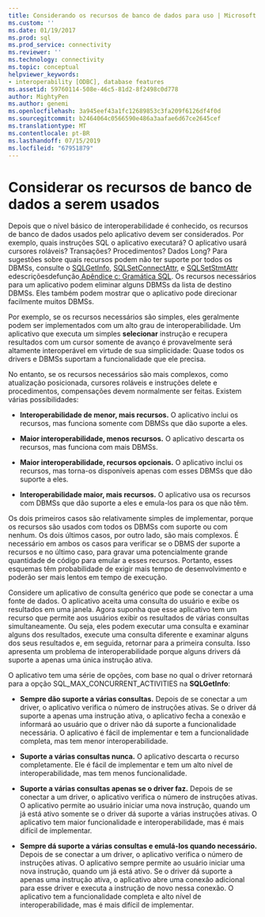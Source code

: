 ```yaml
---
title: Considerando os recursos de banco de dados para uso | Microsoft Docs
ms.custom: ''
ms.date: 01/19/2017
ms.prod: sql
ms.prod_service: connectivity
ms.reviewer: ''
ms.technology: connectivity
ms.topic: conceptual
helpviewer_keywords:
- interoperability [ODBC], database features
ms.assetid: 59760114-508e-46c5-81d2-8f2498c0d778
author: MightyPen
ms.author: genemi
ms.openlocfilehash: 3a945eef43a1fc12689853c3fa209f6126df4f0d
ms.sourcegitcommit: b2464064c0566590e486a3aafae6d67ce2645cef
ms.translationtype: MT
ms.contentlocale: pt-BR
ms.lasthandoff: 07/15/2019
ms.locfileid: "67951879"
---
```

# <a name="considering-database-features-to-use"></a>Considerar os recursos de banco de dados a serem usados
Depois que o nível básico de interoperabilidade é conhecido, os recursos de banco de dados usados pelo aplicativo devem ser considerados. Por exemplo, quais instruções SQL o aplicativo executará? O aplicativo usará cursores roláveis? Transações? Procedimentos? Dados Long? Para sugestões sobre quais recursos podem não ter suporte por todos os DBMSs, consulte o [SQLGetInfo](../../../odbc/reference/syntax/sqlgetinfo-function.md), [SQLSetConnectAttr](../../../odbc/reference/syntax/sqlsetconnectattr-function.md), e [SQLSetStmtAttr](../../../odbc/reference/syntax/sqlsetstmtattr-function.md) edescriçõesdefunção[ Apêndice c: Gramática SQL](../../../odbc/reference/appendixes/appendix-c-sql-grammar.md). Os recursos necessários para um aplicativo podem eliminar alguns DBMSs da lista de destino DBMSs. Eles também podem mostrar que o aplicativo pode direcionar facilmente muitos DBMSs.  
  
 Por exemplo, se os recursos necessários são simples, eles geralmente podem ser implementados com um alto grau de interoperabilidade. Um aplicativo que executa um simples **selecionar** instrução e recupera resultados com um cursor somente de avanço é provavelmente será altamente interoperável em virtude de sua simplicidade: Quase todos os drivers e DBMSs suportam a funcionalidade que ele precisa.  
  
 No entanto, se os recursos necessários são mais complexos, como atualização posicionada, cursores roláveis e instruções delete e procedimentos, compensações devem normalmente ser feitas. Existem várias possibilidades:  
  
-   **Interoperabilidade de menor, mais recursos.** O aplicativo inclui os recursos, mas funciona somente com DBMSs que dão suporte a eles.  
  
-   **Maior interoperabilidade, menos recursos.** O aplicativo descarta os recursos, mas funciona com mais DBMSs.  
  
-   **Maior interoperabilidade, recursos opcionais.** O aplicativo inclui os recursos, mas torna-os disponíveis apenas com esses DBMSs que dão suporte a eles.  
  
-   **Interoperabilidade maior, mais recursos.** O aplicativo usa os recursos com DBMSs que dão suporte a eles e emula-los para os que não têm.  
  
 Os dois primeiros casos são relativamente simples de implementar, porque os recursos são usados com todos os DBMSs com suporte ou com nenhum. Os dois últimos casos, por outro lado, são mais complexos. É necessário em ambos os casos para verificar se o DBMS der suporte a recursos e no último caso, para gravar uma potencialmente grande quantidade de código para emular a esses recursos. Portanto, esses esquemas têm probabilidade de exigir mais tempo de desenvolvimento e poderão ser mais lentos em tempo de execução.  
  
 Considere um aplicativo de consulta genérico que pode se conectar a uma fonte de dados. O aplicativo aceita uma consulta do usuário e exibe os resultados em uma janela. Agora suponha que esse aplicativo tem um recurso que permite aos usuários exibir os resultados de várias consultas simultaneamente. Ou seja, eles podem executar uma consulta e examinar alguns dos resultados, execute uma consulta diferente e examinar alguns dos seus resultados e, em seguida, retornar para a primeira consulta. Isso apresenta um problema de interoperabilidade porque alguns drivers dá suporte a apenas uma única instrução ativa.  
  
 O aplicativo tem uma série de opções, com base no qual o driver retornará para a opção SQL_MAX_CONCURRENT_ACTIVITIES na **SQLGetInfo**:  
  
-   **Sempre dão suporte a várias consultas.** Depois de se conectar a um driver, o aplicativo verifica o número de instruções ativas. Se o driver dá suporte a apenas uma instrução ativa, o aplicativo fecha a conexão e informará ao usuário que o driver não dá suporte a funcionalidade necessária. O aplicativo é fácil de implementar e tem a funcionalidade completa, mas tem menor interoperabilidade.  
  
-   **Suporte a várias consultas nunca.** O aplicativo descarta o recurso completamente. Ele é fácil de implementar e tem um alto nível de interoperabilidade, mas tem menos funcionalidade.  
  
-   **Suporte a várias consultas apenas se o driver faz.** Depois de se conectar a um driver, o aplicativo verifica o número de instruções ativas. O aplicativo permite ao usuário iniciar uma nova instrução, quando um já está ativo somente se o driver dá suporte a várias instruções ativas. O aplicativo tem maior funcionalidade e interoperabilidade, mas é mais difícil de implementar.  
  
-   **Sempre dá suporte a várias consultas e emulá-los quando necessário.** Depois de se conectar a um driver, o aplicativo verifica o número de instruções ativas. O aplicativo sempre permite ao usuário iniciar uma nova instrução, quando um já está ativo. Se o driver dá suporte a apenas uma instrução ativa, o aplicativo abre uma conexão adicional para esse driver e executa a instrução de novo nessa conexão. O aplicativo tem a funcionalidade completa e alto nível de interoperabilidade, mas é mais difícil de implementar.
